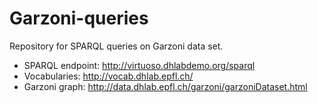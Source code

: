 # Garzoni-queries
Repository for SPARQL queries on Garzoni data set.

- SPARQL endpoint: http://virtuoso.dhlabdemo.org/sparql   
- Vocabularies: http://vocab.dhlab.epfl.ch/   
- Garzoni graph: http://data.dhlab.epfl.ch/garzoni/garzoniDataset.html   
